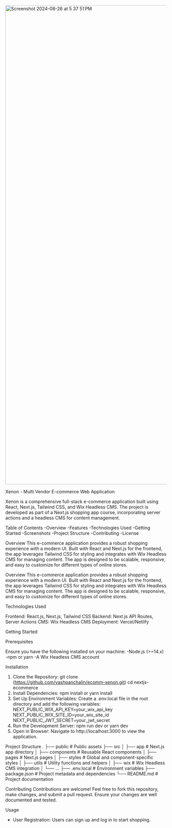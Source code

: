 <img width="1498" alt="Screenshot 2024-08-26 at 5 37 51 PM" src="https://github.com/user-attachments/assets/14ee577a-a669-4489-b69f-37c82f657e4f">

Xenon - Multi Vendor E-commerce Web Application

Xenon is a comprehensive full-stack e-commerce application built using React, Next.js, Tailwind CSS, and Wix Headless CMS. The project is developed as part of a Next.js shopping app course, incorporating server actions and a headless CMS for content management.


Table of Contents
  -Overview
  -Features
  -Technologies Used
  -Getting Started
  -Screenshots
  -Project Structure
  -Contributing
  -License

Overview
This e-commerce application provides a robust shopping experience with a modern UI. Built with React and Next.js for the frontend, the app leverages Tailwind CSS for styling and integrates with Wix Headless CMS for managing content. The app is designed to be scalable, responsive, and easy to customize for different types of online stores.

Overview
This e-commerce application provides a robust shopping experience with a modern UI. Built with React and Next.js for the frontend, the app leverages Tailwind CSS for styling and integrates with Wix Headless CMS for managing content. The app is designed to be scalable, responsive, and easy to customize for different types of online stores.


Technologies Used

Frontend: React.js, Next.js, Tailwind CSS
Backend: Next.js API Routes, Server Actions
CMS: Wix Headless CMS
Deployment: Vercel/Netlify

Getting Started

Prerequisites

Ensure you have the following installed on your machine:
-Node.js (>=14.x)
-npm or yarn
-A Wix Headless CMS account

Installation

1. Clone the Repository:
  git clone (https://github.com/yashpanchalin/ecomm-xenon.git)
cd nextjs-ecommerce
2. Install Dependencies:
  npm install
  or
  yarn install
3. Set Up Environment Variables:
   Create a .env.local file in the root directory and add the following variables:
      NEXT_PUBLIC_WIX_API_KEY=your_wix_api_key
      NEXT_PUBLIC_WIX_SITE_ID=your_wix_site_id
      NEXT_PUBLIC_JWT_SECRET=your_jwt_secret
5. Run the Development Server:
  npm run dev
  or
  yarn dev
6. Open in Browser: Navigate to http://localhost:3000 to view the application.


Project Structure 
  .
  ├── public            # Public assets
  ├── src
  │   ├── app           # Next.js app directory
  │   ├── components    # Reusable React components
  │   ├── pages         # Next.js pages
  │   ├── styles        # Global and component-specific styles
  │   ├── utils         # Utility functions and helpers
  │   ├── wix           # Wix Headless CMS integration
  │   └── ...
  ├── .env.local        # Environment variables
  ├── package.json      # Project metadata and dependencies
  └── README.md         # Project documentation

Contributing
Contributions are welcome! Feel free to fork this repository, make changes, and submit a pull request. Ensure your changes are well documented and tested.

Usage
- User Registration: Users can sign up and log in to start shopping.
